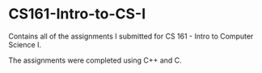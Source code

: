 # CS161-Intro-to-CS-I

Contains all of the assignments I submitted for CS 161 - Intro to Computer Science I.

The assignments were completed using C++ and C.
